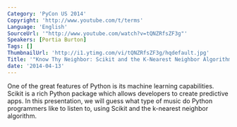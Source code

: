 ```yaml
---
Category: 'PyCon US 2014'
Copyright: 'http://www.youtube.com/t/terms'
Language: 'English'
SourceUrl: '"http://www.youtube.com/watch?v=tQNZRfsZF3g"'
Speakers: [Portia Burton]
Tags: []
ThumbnailUrl: 'http://i1.ytimg.com/vi/tQNZRfsZF3g/hqdefault.jpg'
Title: '"Know Thy Neighbor: Scikit and the K-Nearest Neighbor Algorithm"'
date: '2014-04-13'
---
```

One of the great features of Python is its machine learning capabilities. Scikit is a rich Python package which allows developers to create predictive apps. In this presentation, we will guess what type of music do Python programmers like to listen to, using Scikit and the k-nearest neighbor algorithm.